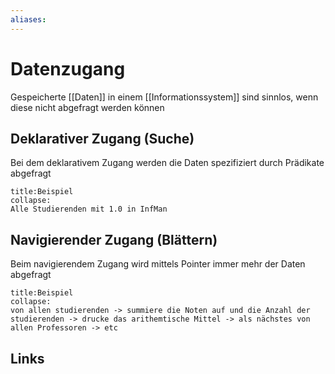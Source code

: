 ```yaml
---
aliases: 
---
```

# Datenzugang 
Gespeicherte [[Daten]] in einem [[Informationssystem]] sind sinnlos, wenn diese nicht abgefragt werden können

## Deklarativer Zugang (Suche)
Bei dem deklarativem Zugang werden die Daten spezifiziert durch Prädikate abgefragt
```ad-example
title:Beispiel
collapse:
Alle Studierenden mit 1.0 in InfMan
```
## Navigierender Zugang (Blättern)
Beim navigierendem Zugang wird mittels Pointer immer mehr der Daten abgefragt
```ad-example
title:Beispiel
collapse:
von allen studierenden -> summiere die Noten auf und die Anzahl der studierenden -> drucke das arithemtische Mittel -> als nächstes von allen Professoren -> etc
```
## Links